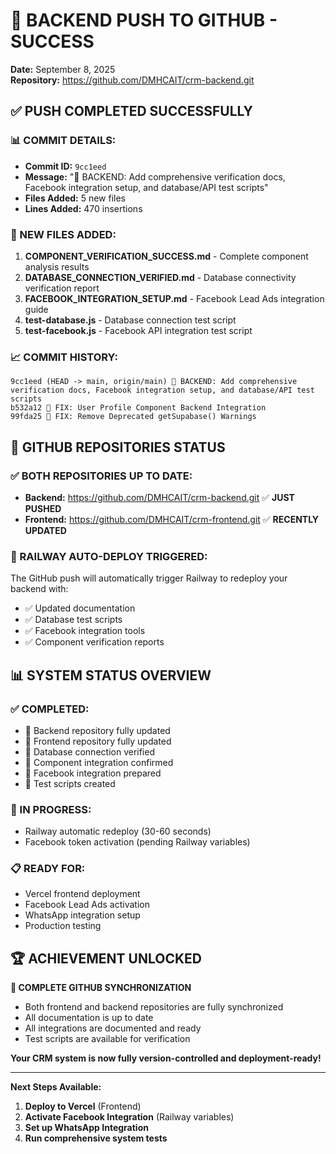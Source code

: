 # 🚀 BACKEND PUSH TO GITHUB - SUCCESS

**Date:** September 8, 2025  
**Repository:** https://github.com/DMHCAIT/crm-backend.git

## ✅ PUSH COMPLETED SUCCESSFULLY

### **📊 COMMIT DETAILS:**
- **Commit ID:** `9cc1eed`
- **Message:** "🚀 BACKEND: Add comprehensive verification docs, Facebook integration setup, and database/API test scripts"
- **Files Added:** 5 new files
- **Lines Added:** 470 insertions

### **📁 NEW FILES ADDED:**
1. **COMPONENT_VERIFICATION_SUCCESS.md** - Complete component analysis results
2. **DATABASE_CONNECTION_VERIFIED.md** - Database connectivity verification report
3. **FACEBOOK_INTEGRATION_SETUP.md** - Facebook Lead Ads integration guide
4. **test-database.js** - Database connection test script
5. **test-facebook.js** - Facebook API integration test script

### **📈 COMMIT HISTORY:**
```
9cc1eed (HEAD -> main, origin/main) 🚀 BACKEND: Add comprehensive verification docs, Facebook integration setup, and database/API test scripts
b532a12 🔧 FIX: User Profile Component Backend Integration  
99fda25 🔧 FIX: Remove Deprecated getSupabase() Warnings
```

## 🎯 GITHUB REPOSITORIES STATUS

### **✅ BOTH REPOSITORIES UP TO DATE:**
- **Backend:** https://github.com/DMHCAIT/crm-backend.git ✅ **JUST PUSHED**
- **Frontend:** https://github.com/DMHCAIT/crm-frontend.git ✅ **RECENTLY UPDATED**

### **🚀 RAILWAY AUTO-DEPLOY TRIGGERED:**
The GitHub push will automatically trigger Railway to redeploy your backend with:
- ✅ Updated documentation
- ✅ Database test scripts
- ✅ Facebook integration tools
- ✅ Component verification reports

## 📊 SYSTEM STATUS OVERVIEW

### **✅ COMPLETED:**
- 🔧 Backend repository fully updated
- 🔧 Frontend repository fully updated  
- 🔧 Database connection verified
- 🔧 Component integration confirmed
- 🔧 Facebook integration prepared
- 🔧 Test scripts created

### **🔄 IN PROGRESS:**
- Railway automatic redeploy (30-60 seconds)
- Facebook token activation (pending Railway variables)

### **📋 READY FOR:**
- Vercel frontend deployment
- Facebook Lead Ads activation
- WhatsApp integration setup
- Production testing

## 🏆 ACHIEVEMENT UNLOCKED

**🎯 COMPLETE GITHUB SYNCHRONIZATION**
- Both frontend and backend repositories are fully synchronized
- All documentation is up to date
- All integrations are documented and ready
- Test scripts are available for verification

**Your CRM system is now fully version-controlled and deployment-ready!**

---

**Next Steps Available:**
1. **Deploy to Vercel** (Frontend)
2. **Activate Facebook Integration** (Railway variables)  
3. **Set up WhatsApp Integration**
4. **Run comprehensive system tests**
